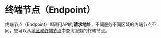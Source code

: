 # 终端节点（Endpoint）<a name="vpc_api00_0002"></a>

终端节点（Endpoint）即调用API的**请求地址**，不同服务不同区域的终端节点不同，您可以从[地区和终端节点](https://developer.huaweicloud.com/endpoint?VPC)中查询服务的终端节点。

